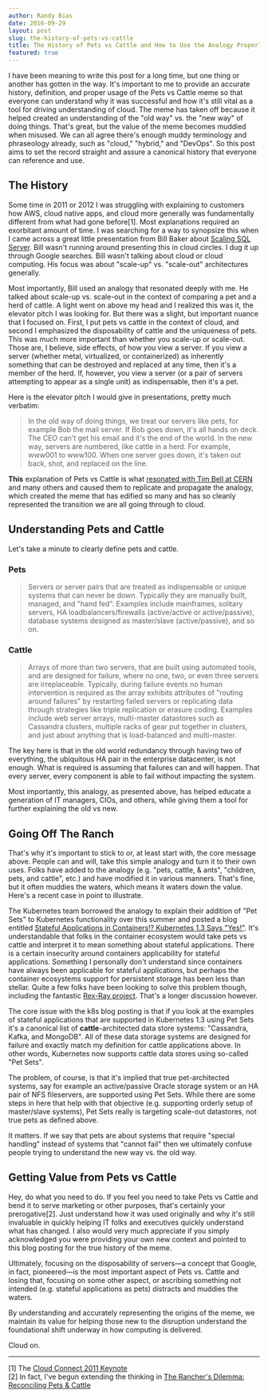```yaml
---
author: Randy Bias
date: 2016-09-29
layout: post
slug: the-history-of-pets-vs-cattle
title: The History of Pets vs Cattle and How to Use the Analogy Properly
featured: true
---
```


I have been meaning to write this post for a long time, but one thing or another has gotten in the way. It's important to me to provide an accurate history, definition, and proper usage of the Pets vs Cattle meme so that everyone can understand why it was successful and how it's still vital as a tool for driving understanding of cloud. The meme has taken off because it helped created an understanding of the "old way" vs. the "new way" of doing things. That's great, but the value of the meme becomes muddied when misused. We can all agree there's enough muddy terminology and phraseology already, such as "cloud," "hybrid," and "DevOps". So this post aims to set the record straight and assure a canonical history that everyone can reference and use.

## The History

Some time in 2011 or 2012 I was struggling with explaining to customers how AWS, cloud native apps, and cloud more generally was fundamentally different from what had gone before[1]. Most explanations required an exorbitant amount of time. I was searching for a way to synopsize this when I came across a great little presentation from Bill Baker about [Scaling SQL Server](https://twitter.com/randybias/status/444306871545892864). Bill wasn't running around presenting this in cloud circles. I dug it up through Google searches. Bill wasn't talking about cloud or cloud computing. His focus was about "scale-up" vs. "scale-out" architectures generally.

Most importantly, Bill used an analogy that resonated deeply with me. He talked about scale-up vs. scale-out in the context of comparing a pet and a herd of cattle. A light went on above my head and I realized this was it, the elevator pitch I was looking for. But there was a slight, but important nuance that I focused on. First, I put pets vs cattle in the context of cloud, and second I emphasized the disposability of cattle and the uniqueness of pets. This was much more important than whether you scale-up or scale-out. Those are, I believe, side effects, of how you view a server. If you view a server (whether metal, virtualized, or containerized) as inherently something that can be destroyed and replaced at any time, then it's a member of the herd. If, however, you view a server (or a pair of servers attempting to appear as a single unit) as indispensable, then it's a pet.

Here is the elevator pitch I would give in presentations, pretty much verbatim:

> In the old way of doing things, we treat our servers like pets, for example Bob the mail server. If Bob goes down, it's all hands on deck. The CEO can't get his email and it's the end of the world. In the new way, servers are numbered, like cattle in a herd. For example, www001 to www100. When one server goes down, it's taken out back, shot, and replaced on the line.

**This** explanation of Pets vs Cattle is what [resonated with Tim Bell at CERN](https://twitter.com/noggin143/status/354666097691205633) and many others and caused them to replicate and propagate the analogy, which created the meme that has edified so many and has so cleanly represented the transition we are all going through to cloud.

## Understanding Pets and Cattle

Let's take a minute to clearly define pets and cattle.

### Pets

> Servers or server pairs that are treated as indispensable or unique systems that can never be down. Typically they are manually built, managed, and "hand fed". Examples include mainframes, solitary servers, HA loadbalancers/firewalls (active/active or active/passive), database systems designed as master/slave (active/passive), and so on.

### Cattle

> Arrays of more than two servers, that are built using automated tools, and are designed for failure, where no one, two, or even three servers are irreplaceable. Typically, during failure events no human intervention is required as the array exhibits attributes of "routing around failures" by restarting failed servers or replicating data through strategies like triple replication or erasure coding. Examples include web server arrays, multi-master datastores such as Cassandra clusters, multiple racks of gear put together in clusters, and just about anything that is load-balanced and multi-master.

The key here is that in the old world redundancy through having two of everything, the ubiquitous HA pair in the enterprise datacenter, is not enough. What is required is assuming that failures can and will happen. That every server, every component is able to fail without impacting the system.

Most importantly, this analogy, as presented above, has helped educate a generation of IT managers, CIOs, and others, while giving them a tool for further explaining the old vs new.

## Going Off The Ranch

That's why it's important to stick to or, at least start with, the core message above. People can and will, take this simple analogy and turn it to their own uses. Folks have added to the analogy (e.g. "pets, cattle, & ants", "children, pets, and cattle", etc.) and have modified it in various manners. That's fine, but it often muddies the waters, which means it waters down the value. Here's a recent case in point to illustrate.

The Kubernetes team borrowed the analogy to explain their addition of "Pet Sets" to Kubernetes functionality over this summer and posted a blog entitled [Stateful Applications in Containers!? Kubernetes 1.3 Says "Yes!"](http://blog.kubernetes.io/2016/07/stateful-applications-in-containers-kubernetes.html). It's understandable that folks in the container ecosystem would take pets vs cattle and interpret it to mean something about stateful applications. There is a certain insecurity around containers applicability for stateful applications. Something I personally don't understand since containers have always been applicable for stateful applications, but perhaps the container ecosystems support for persistent storage has been less than stellar. Quite a few folks have been looking to solve this problem though, including the fantastic [Rex-Ray project](https://github.com/emccode/rexray). That's a longer discussion however.

The core issue with the k8s blog posting is that if you look at the examples of stateful applications that are supported in Kubernetes 1.3 using Pet Sets it's a canonical list of **cattle**-architected data store systems: "Cassandra, Kafka, and MongoDB". All of these data storage systems are designed for failure and exactly match my definition for cattle applications above. In other words, Kubernetes now supports cattle data stores using so-called "Pet Sets".

The problem, of course, is that it's implied that true pet-architected systems, say for example an active/passive Oracle storage system or an HA pair of NFS fileservers, are supported using Pet Sets. While there are some steps in here that help with that objective (e.g. supporting orderly setup of master/slave systems), Pet Sets really is targeting scale-out datastores, not true pets as defined above.

It matters. If we say that pets are about systems that require "special handling" instead of systems that "cannot fail" then we ultimately confuse people trying to understand the new way vs. the old way.

## Getting Value from Pets vs Cattle

Hey, do what you need to do. If you feel you need to take Pets vs Cattle and bend it to serve marketing or other purposes, that's certainly your prerogative[2]. Just understand how it was used originally and why it's still invaluable in quickly helping IT folks and executives quickly understand what has changed. I also would very much appreciate if you simply acknowledged you were providing your own new context and pointed to this blog posting for the true history of the meme.

Ultimately, focusing on the disposability of servers—a concept that Google, in fact, pioneered—is the most important aspect of Pets vs. Cattle and losing that, focusing on some other aspect, or ascribing something not intended (e.g. stateful applications as pets) distracts and muddies the waters.

By understanding and accurately representing the origins of the meme, we maintain its value for helping those new to the disruption understand the foundational shift underway in how computing is delivered.

Cloud on.

* * *

[1] The [Cloud Connect 2011 Keynote](https://vimeo.com/21372341)  
[2] In fact, I've begun extending the thinking in [The Rancher's Dilemma: Reconciling Pets & Cattle](http://cloudscaling.com/blog/openstack/the-ranchers-dilemma/)
